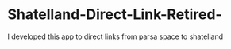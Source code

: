 # Shatelland-Direct-Link-Retired-
I developed this app to direct links from parsa space to shatelland
